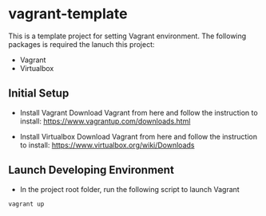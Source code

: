 # vagrant-template
This is a template project for setting Vagrant environment. The following packages is required the lanuch this project:
- Vagrant
- Virtualbox

## Initial Setup
- Install Vagrant
  Download Vagrant from here and follow the instruction to install: https://www.vagrantup.com/downloads.html

- Install Virtualbox
  Download Vagrant from here and follow the instruction to install: https://www.virtualbox.org/wiki/Downloads

## Launch Developing Environment
- In the project root folder, run the following script to launch Vagrant
```
vagrant up
```
